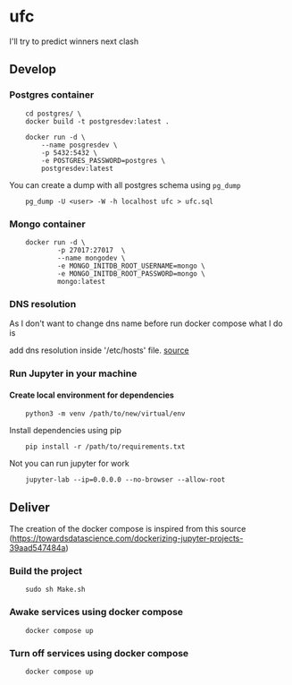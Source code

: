 # ufc

I'll try to predict winners next clash

## Develop

### Postgres container

```
    cd postgres/ \
    docker build -t postgresdev:latest .
```

```
    docker run -d \
        --name posgresdev \
        -p 5432:5432 \
        -e POSTGRES_PASSWORD=postgres \
        postgresdev:latest
```

You can create a dump with all postgres schema using `pg_dump`

```
    pg_dump -U <user> -W -h localhost ufc > ufc.sql
```

### Mongo container

```
    docker run -d \ 
            -p 27017:27017  \
            --name mongodev \
            -e MONGO_INITDB_ROOT_USERNAME=mongo \
            -e MONGO_INITDB_ROOT_PASSWORD=mongo \
            mongo:latest
```

### DNS resolution

As I don't want to change dns name before run docker compose what I do is

add dns resolution inside '/etc/hosts' file. [source](https://stackoverflow.com/questions/19652555/add-static-dns-entry)

### Run Jupyter in your machine

#### Create local environment for dependencies

```
    python3 -m venv /path/to/new/virtual/env
```

Install dependencies using pip

```
    pip install -r /path/to/requirements.txt
```

Not you can run jupyter for work

```
    jupyter-lab --ip=0.0.0.0 --no-browser --allow-root
```

## Deliver

The creation of the docker compose is inspired from this source (https://towardsdatascience.com/dockerizing-jupyter-projects-39aad547484a) 

### Build the project

```
    sudo sh Make.sh
```

### Awake services using docker compose 

```
    docker compose up
```

### Turn off services using docker compose 

```
    docker compose up
```

